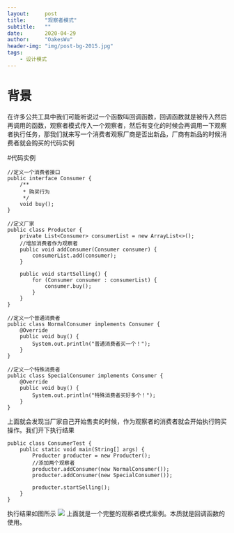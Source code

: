 ```yaml
---
layout:     post
title:      "观察者模式"
subtitle:   ""
date:       2020-04-29
author:     "OakesWu"
header-img: "img/post-bg-2015.jpg"
tags:
    - 设计模式
---
```


# 背景
在许多公共工具中我们可能听说过一个函数叫回调函数，回调函数就是被传入然后再调用的函数，观察者模式传入一个观察者，然后有变化的时候会再调用一下观察者执行任务，那我们就来写一个消费者观察厂商是否出新品，厂商有新品的时候消费者就会购买的代码实例

#代码实例
```
//定义一个消费者接口
public interface Consumer {
    /**
     * 购买行为
     */
    void buy();
}

//定义厂家
public class Producter {
    private List<Consumer> consumerList = new ArrayList<>();
    //增加消费者作为观察者
    public void addConsumer(Consumer consumer) {
        consumerList.add(consumer);
    }
    
    public void startSelling() {
        for (Consumer consumer : consumerList) {
            consumer.buy();
        }
    }
}

//定义一个普通消费者
public class NormalConsumer implements Consumer {
    @Override
    public void buy() {
        System.out.println("普通消费者买一个！");
    }
}

//定义一个特殊消费者
public class SpecialConsumer implements Consumer {
    @Override
    public void buy() {
        System.out.println("特殊消费者买好多个！");
    }
}
```
上面就会发现当厂家自己开始售卖的时候，作为观察者的消费者就会开始执行购买操作。我们开下执行结果
```
public class ConsumerTest {
    public static void main(String[] args) {
        Producter producter = new Producter();
        //添加两个观察者
        producter.addConsumer(new NormalConsumer());
        producter.addConsumer(new SpecialConsumer());

        producter.startSelling();
    }
}
```
执行结果如图所示
![](https://upload-images.jianshu.io/upload_images/9082703-39ef754b1346e43d.png?imageMogr2/auto-orient/strip%7CimageView2/2/w/1240)
上面就是一个完整的观察者模式案例。本质就是回调函数的使用。